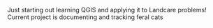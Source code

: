 Just starting out learning QGIS and applying it to Landcare problems!
Current project is documenting and tracking feral cats

